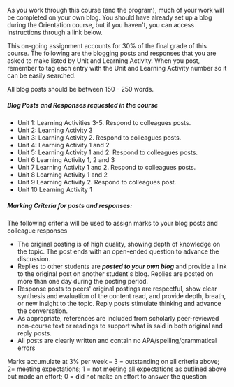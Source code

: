 As you work through this course \(and the program\), much of your work will be completed on your own blog. You should have already set up a blog during the Orientation course, but if you haven't, you can access instructions through a link below.

This on-going assignment accounts for 30% of the final grade of this course. The following are the blogging posts and responses that you are asked to make listed by Unit and Learning Activity. When you post, remember to tag each entry with the Unit and Learning Activity number so it can be easily searched.

All blog posts should be between 150 - 250 words.

##### **Blog Posts and Responses requested in the course**

* Unit 1: Learning Activities 3-5. Respond to colleagues posts. 
* Unit 2: Learning Activity 3
* Unit 3: Learning Activity 2.  Respond to colleagues posts.
* Unit 4: Learning Activity 1 and 2
* Unit 5: Learning Activity 1 and 2. Respond to colleagues posts.
* Unit 6 Learning Activity 1, 2 and 3
* Unit 7 Learning Activity 1 and 2. Respond to colleagues posts.
* Unit 8 Learning Activity 1 and 2
* Unit 9 Learning Activity 2. Respond to colleagues post.
* Unit 10 Learning Activity 1

##### Marking Criteria for posts and responses:

The following criteria will be used to assign marks to your blog posts and colleague responses

* The original posting is of high quality, showing depth of knowledge on the topic. The post ends with an open-ended question to advance the discussion.
* Replies to other students are _**posted to your own blog**_ and provide a link to the original post on another student's blog. Replies are posted on more than one day during the posting period.
* Response posts to peers' original postings are respectful, show clear synthesis and evaluation of the content read, and provide depth, breath, or new insight to the topic. Reply posts stimulate thinking and advance the conversation.
* As appropriate, references are included from scholarly peer-reviewed non-course text or readings to support what is said in both original and reply posts.
* All posts are clearly written and contain no APA/spelling/grammatical errors

Marks accumulate at 3% per week – 3 = outstanding on all criteria above; 2= meeting expectations; 1 = not meeting all expectations as outlined above but made an effort; 0 = did not make an effort to answer the question


